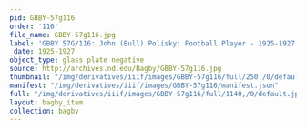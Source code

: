 ```yaml
---
pid: GBBY-57g116
order: '116'
file_name: GBBY-57g116.jpg
label: 'GBBY 57G/116: John (Bull) Polisky: Football Player - 1925-1927'
_date: 1925-1927
object_type: glass plate negative
source: http://archives.nd.edu/Bagby/GBBY-57g116.jpg
thumbnail: "/img/derivatives/iiif/images/GBBY-57g116/full/250,/0/default.jpg"
manifest: "/img/derivatives/iiif/images/GBBY-57g116/manifest.json"
full: "/img/derivatives/iiif/images/GBBY-57g116/full/1140,/0/default.jpg"
layout: bagby_item
collection: bagby
---
```

